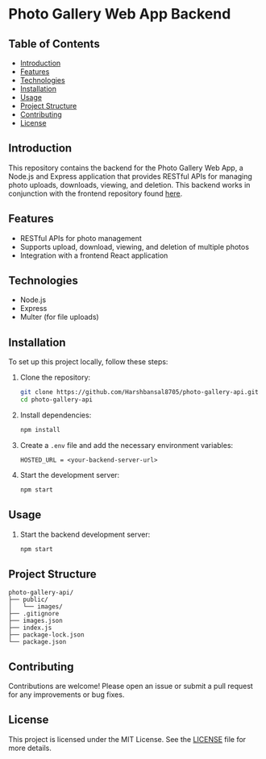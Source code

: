 # Photo Gallery Web App Backend

## Table of Contents
- [Introduction](#introduction)
- [Features](#features)
- [Technologies](#technologies)
- [Installation](#installation)
- [Usage](#usage)
- [Project Structure](#project-structure)
- [Contributing](#contributing)
- [License](#license)

## Introduction
This repository contains the backend for the Photo Gallery Web App, a Node.js and Express application that provides RESTful APIs for managing photo uploads, downloads, viewing, and deletion. This backend works in conjunction with the frontend repository found [here](https://github.com/harshbansal8705/photo-gallery).

## Features
- RESTful APIs for photo management
- Supports upload, download, viewing, and deletion of multiple photos
- Integration with a frontend React application

## Technologies
- Node.js
- Express
- Multer (for file uploads)

## Installation
To set up this project locally, follow these steps:

1. Clone the repository:
    ```bash
    git clone https://github.com/Harshbansal8705/photo-gallery-api.git
    cd photo-gallery-api
    ```

2. Install dependencies:
    ```bash
    npm install
    ```

3. Create a `.env` file and add the necessary environment variables:
    ```plaintext
    HOSTED_URL = <your-backend-server-url>
    ```

5. Start the development server:
    ```bash
    npm start
    ```

## Usage
1. Start the backend development server:
    ```bash
    npm start
    ```

## Project Structure
```plaintext
photo-gallery-api/
├── public/
│   └── images/
├── .gitignore
├── images.json
├── index.js
├── package-lock.json
└── package.json
```

## Contributing
Contributions are welcome! Please open an issue or submit a pull request for any improvements or bug fixes.

## License
This project is licensed under the MIT License. See the [LICENSE](LICENSE) file for more details.
